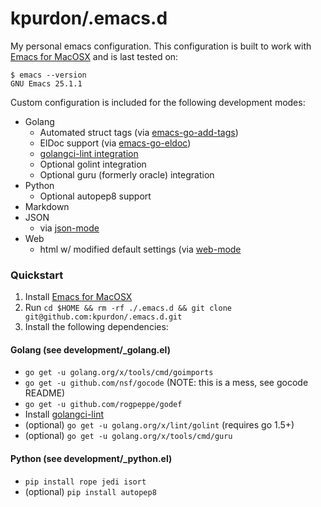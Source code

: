 # kpurdon/.emacs.d

My personal emacs configuration. This configuration is built to work with [Emacs for MacOSX](http://emacsformacosx.com/) and is last tested on:

```
$ emacs --version
GNU Emacs 25.1.1
```

Custom configuration is included for the following development modes:

* Golang
    * Automated struct tags (via [emacs-go-add-tags](https://github.com/syohex/emacs-go-add-tags))
    * ElDoc support (via [emacs-go-eldoc](https://github.com/syohex/emacs-go-eldoc))
	* [golangci-lint integration](https://github.com/weijiangan/flycheck-golangci-lint)
    * Optional golint integration
    * Optional guru (formerly oracle) integration
* Python
    * Optional autopep8 support
* Markdown
* JSON
    * via [json-mode](https://github.com/joshwnj/json-mode)
* Web
    * html w/ modified default settings (via [web-mode](http://web-mode.org/)

### Quickstart

1. Install [Emacs for MacOSX](http://emacsformacosx.com/)
2. Run `cd $HOME && rm -rf ./.emacs.d && git clone git@github.com:kpurdon/.emacs.d.git`
3. Install the following dependencies:

#### Golang (see development/_golang.el)

* `go get -u golang.org/x/tools/cmd/goimports`
* `go get -u github.com/nsf/gocode` (NOTE: this is a mess, see gocode README)
* `go get -u github.com/rogpeppe/godef`
* Install [golangci-lint](https://github.com/golangci/golangci-lint#local-installation)
* (optional) `go get -u golang.org/x/lint/golint` (requires go 1.5+)
* (optional) `go get -u golang.org/x/tools/cmd/guru`

#### Python (see development/_python.el)

* `pip install rope jedi isort`
* (optional) `pip install autopep8`
